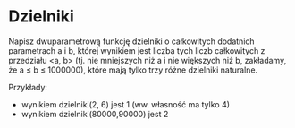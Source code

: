 # Dzielniki

Napisz dwuparametrową funkcję dzielniki o całkowitych dodatnich parametrach a i b, której
wynikiem jest liczba tych liczb całkowitych z przedziału <a, b> (tj. nie mniejszych niż a i nie większych
niż b, zakładamy, że a ≤ b ≤ 1000000), które mają tylko trzy różne dzielniki naturalne.

Przykłady:
* wynikiem dzielniki(2, 6) jest 1 (ww. własność ma tylko 4)
* wynikiem dzielniki(80000,90000) jest 2